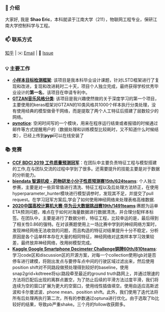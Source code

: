 ### 👋 介绍

大家好, 我是 **Shao Eric**，本科就读于江南大学（211），物联网工程专业，保研江南大学控制科学与工程。

### 📫 联系方式

[知乎](https://www.zhihu.com/people/shaoeric) |  ✉️ [Email](mailto:shaoeric@foxmail.com) | 💬 [Issue](https://github.com/shaoeric/shaoeric/issues) 

### 💡 主要工作

- [**小样本目标检测框架**](https://github.com/shaoeric/modified_LSTD_pytorch): 该项目是我本科毕业设计课题，针对LSTD框架进行了复现和改进，复现和改进耗时二十天，项目个人独立完成，最终获得学校优秀毕业设计的**第一名**，该项目在申请专利中。
- [**GTZAN音乐风格分类**](https://github.com/shaoeric/musical_genres_classification): 该项目是我兴趣使然做的关于深度学习的第一个项目，主要使用的keras框架对GTZAN的10类风格共1000个样本执行分类处理，没有使用经典的模型做骨干网络，而是提取了两个人工特征后搭建了层数较少的网络。
- [**pynotice**](https://github.com/shaoeric/pynotice): 空闲时间写的一个模块，用来在程序运行结束或者报错的时候通过邮件等方式提醒用户的（数据处理和训练模型比较耗时，又不知道什么时候结束），已经上传到**pypi**可以在线安装了

### 📚 竞赛

- [**CCF BDCI 2019 工件质量预测冠军**](https://discussion.datafountain.cn/questions/2234/answers/23331)：在团队中主要负责特征工程与模型搭建的工作,在与团队交流的过程中学到了很多。还需要提升的技能主要是对于数据的分析能力。
- [**biendata 智源抗疫 - 药物研发小分子性质预测赛15th/624teams**](https://www.biendata.xyz/competition/molecule/final-leaderboard/): 个人独立参赛，主要是对一些异常值进行清洗、特征工程以及后处理方法矫正，在使用hyperparameter_hunter模块进行模型调参时，发现其不足，并提交了pull request。在学习冠军方案后,学会了如何使用神经网络来处理表格高维数据.
- [**2020中国高校计算机大赛·华为云大数据挑战赛19th/1491teams**](https://competition.huaweicloud.com/information/1000037843/bdc2020?track=107):赛题为运单ETA预测问题，难点在于如何对海量数据进行数据清洗，并合理分配样本标签。在团队中，主要是进行了数据分析，特征工程，比较幸运的是，最后得到了相关性0.86的强特。在对该赛题使用上一场比赛中学到的神经网络方案时，发现神经网络无法收敛的问题，而且构造的特征对结果提升十分不稳定，分析原因是各个运单样本存在大量的相同特征，神经网络对这类样本学习效果较差，最终放弃神经网络，改用树模型完成。
- [**Kaggle Google Smartphone Decimeter Challenge铜牌60th/810teams**](https://www.kaggle.com/c/google-smartphone-decimeter-challenge/overview): 学习code区和discussion区的开源方案，对每一个collection使用lgb对是否停车进行建模，将刚出发点与要停车点中间的行驶区域过滤出来，然后使用position shift对不同路段做预处理得到较好的baseline，使用snap2grid+kdtreee将sjc路段牵至最近的ground truth路网上，并通过限速的方法将匹配后出现的离群点置空，为了防止后续的平滑方法过度平滑，我们将连续为空的窗口扩展为更大的空窗口，使用线性插值填空。使用自适应高斯滤波和卡尔曼滤波、phone mean、position shift。此外，我们使用了迭代法将所有后处理再执行第二次，所有的参数通过optuna进行优化。由于选取了lb比较好的结果，导致pb严重shake。三个月的follow收获颇多。
